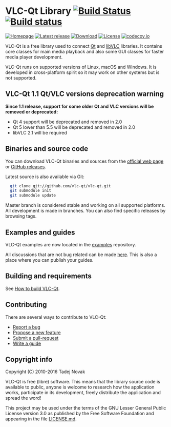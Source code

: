 # VLC-Qt Library [![Build Status][travis-img]][travis] [![Build status][appveyor-img]][appveyor]
[![Homepage][web-img]][web]
[![Latest release][release-img]][release]
[![Download][download-img]][download]
[![License][license-img]][license]
[![codecov.io][codecov-img]][codecov]

VLC-Qt is a free library used to connect [Qt](http://qt.io) and
[libVLC](http://videolan.org) libraries. It contains core classes for main
media playback and also some GUI classes for faster media player development.

VLC-Qt runs on supported versions of Linux, macOS and Windows. It is developed
in cross-platform spirit so it may work on other systems but is not supported.

## VLC-Qt 1.1 Qt/VLC versions deprecation warning
**Since 1.1 release, support for some older Qt and VLC versions will be removed
or deprecated:**
 - Qt 4 support will be deprecated and removed in 2.0
 - Qt 5 lower than 5.5 will be deprecated and removed in 2.0
 - libVLC 2.1 will be required

## Binaries and source code
You can download VLC-Qt binaries and sources from the
[official web page](https://vlc-qt.tano.si) or
[GitHub releases](https://github.com/vlc-qt/vlc-qt/releases).

Latest source is also available via Git:
```bash
  git clone git://github.com/vlc-qt/vlc-qt.git
  git submodule init
  git submodule update
```

Master branch is considered stable and working on all supported platforms.
All development is made in branches. You can also find specific releases by
browsing tags.


## Examples and guides
VLC-Qt examples are now located in the [examples](https://github.com/vlc-qt/examples)
repository.

All discussions that are not bug related can be made [here](https://discuss.tano.si).
This is also a place where you can publish your guides.


## Building and requirements
See [How to build VLC-Qt](BUILDING.md).

## Contributing
There are several ways to contribute to VLC-Qt:
 * [Report a bug](CONTRIBUTING.md#submitting-issues)
 * [Propose a new feature](CONTRIBUTING.md#feature-requests)
 * [Submit a pull-request](CONTRIBUTING.md#pull-requests)
 * [Write a guide](CONTRIBUTING.md#writing-guides)


## Copyright info
Copyright (C) 2010-2016 Tadej Novak

VLC-Qt is free (libre) software. This means that the library
source code is available to public, anyone is welcome to research
how the application works, participate in its development, freely
distribute the application and spread the word!

This project may be used under the terms of the
GNU Lesser General Public License version 3.0 as published by the
Free Software Foundation and appearing in the file [LICENSE.md](LICENSE.md).


[web]: https://vlc-qt.tano.si
[release]: https://github.com/vlc-qt/vlc-qt/releases/latest
[download]: https://github.com/vlc-qt/vlc-qt/releases
[license]: https://github.com/vlc-qt/vlc-qt/blob/master/LICENSE.md
[travis]: https://travis-ci.org/vlc-qt/vlc-qt
[appveyor]: https://ci.appveyor.com/project/ntadej/vlc-qt
[codecov]: https://codecov.io/github/vlc-qt/vlc-qt?branch=master

[web-img]: https://img.shields.io/badge/web-vlc--qt.tano.si-green.svg
[license-img]: https://img.shields.io/github/license/vlc-qt/vlc-qt.svg
[release-img]: https://img.shields.io/github/release/vlc-qt/vlc-qt.svg
[download-img]: https://img.shields.io/github/downloads/vlc-qt/vlc-qt/total.svg
[travis-img]: https://travis-ci.org/vlc-qt/vlc-qt.svg?branch=master
[appveyor-img]: https://ci.appveyor.com/api/projects/status/whnar8rjduiyktkf/branch/master?svg=true
[codecov-img]: https://codecov.io/github/vlc-qt/vlc-qt/coverage.svg?branch=master
